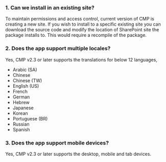 ### 1. Can we install in an existing site?

 To maintain permissions and access control, current version of CMP is creating a new site. If you wish to install to a specific existing site you can download the source code and modify the location of SharePoint site the package installs to. This would require a recompile of the package.

 ### 2. Does the app support multiple locales?

 Yes, CMP v2.3 or later supports the translations for below 12 languages, 

- Arabic (SA)
- Chinese
- Chinese (TW)
- English (US)
- French
- German
- Hebrew
- Japanese
- Korean
- Portuguese (BR)
- Russian
- Spanish

### 3. Does the app support mobile devices?

Yes, CMP v2.3 or later supports the desktop, mobile and tab devices.

